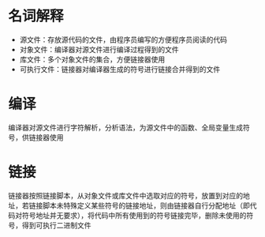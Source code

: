 # 名词解释
- 源文件：存放源代码的文件，由程序员编写的方便程序员阅读的代码
- 对象文件：编译器对源文件进行编译过程得到的文件
- 库文件：多个对象文件的集合，方便链接器使用
- 可执行文件：链接器对编译器生成的符号进行链接合并得到的文件

# 编译
编译器对源文件进行字符解析，分析语法，为源文件中的函数、全局变量生成符号，供链接器使用

# 链接
链接器按照链接脚本，从对象文件或库文件中选取对应的符号，放置到对应的地址，若链接脚本未特殊定义某些符号的链接地址，则由链接器自行分配地址（即代码对符号地址并无要求），将代码中所有使用到的符号链接完毕，删除未使用的符号，得到可执行二进制文件
